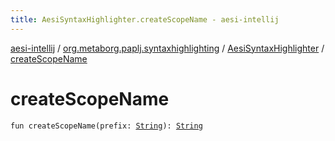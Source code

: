 ```yaml
---
title: AesiSyntaxHighlighter.createScopeName - aesi-intellij
---
```


[aesi-intellij](../../index.html) / [org.metaborg.paplj.syntaxhighlighting](../index.html) / [AesiSyntaxHighlighter](index.html) / [createScopeName](.)

# createScopeName

`fun createScopeName(prefix: `[`String`](https://kotlinlang.org/api/latest/jvm/stdlib/kotlin/-string/index.html)`): `[`String`](https://kotlinlang.org/api/latest/jvm/stdlib/kotlin/-string/index.html)
